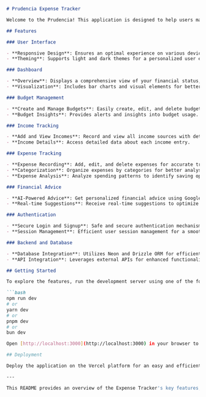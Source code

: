 ```markdown
# Prudencia Expense Tracker

Welcome to the Prudencia! This application is designed to help users manage their personal finances effectively, offering a range of features from budget management to AI-powered financial advice.

## Features

### User Interface

- **Responsive Design**: Ensures an optimal experience on various devices and screen sizes.
- **Theming**: Supports light and dark themes for a personalized user experience.

### Dashboard

- **Overview**: Displays a comprehensive view of your financial status, including budgets, incomes, and expenses.
- **Visualization**: Includes bar charts and visual elements for better financial data comprehension.

### Budget Management

- **Create and Manage Budgets**: Easily create, edit, and delete budgets to manage finances.
- **Budget Insights**: Provides alerts and insights into budget usage.

### Income Tracking

- **Add and View Incomes**: Record and view all income sources with detailed information.
- **Income Details**: Access detailed data about each income entry.

### Expense Tracking

- **Expense Recording**: Add, edit, and delete expenses for accurate tracking.
- **Categorization**: Organize expenses by categories for better analysis.
- **Expense Analysis**: Analyze spending patterns to identify saving opportunities.

### Financial Advice

- **AI-Powered Advice**: Get personalized financial advice using Google Generative AI.
- **Real-time Suggestions**: Receive real-time suggestions to optimize financial management.

### Authentication

- **Secure Login and Signup**: Safe and secure authentication mechanisms.
- **Session Management**: Efficient user session management for a smooth experience.

### Backend and Database

- **Database Integration**: Utilizes Neon and Drizzle ORM for efficient database operations.
- **API Integration**: Leverages external APIs for enhanced functionality.

## Getting Started

To explore the features, run the development server using one of the following commands:

```bash
npm run dev
# or
yarn dev
# or
pnpm dev
# or
bun dev

Open [http://localhost:3000](http://localhost:3000) in your browser to start using the Expense Tracker.

## Deployment

Deploy the application on the Vercel platform for an easy and efficient deployment process. For more details, refer to the [Next.js deployment documentation](https://nextjs.org/docs/app/building-your-application/deploying).

---

This README provides an overview of the Expense Tracker's key features, showcasing its capabilities in managing personal finances effectively.
```

